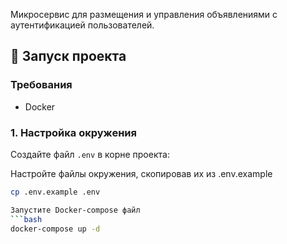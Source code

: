 Микросервис для размещения и управления объявлениями с аутентификацией пользователей.

## 🚀 Запуск проекта

### Требования
- Docker

### 1. Настройка окружения

Создайте файл `.env` в корне проекта:

Настройте файлы окружения, скопировав их из .env.example
```bash
cp .env.example .env

Запустите Docker-compose файл
```bash
docker-compose up -d
